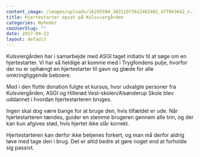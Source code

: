 ```yaml
---
content_image: /images/uploads/16295594_10211973612482482_477863642_n.jpg
title: Hjertestarter opsat på Kulsviergården
categories: Nyheder
cmsUserSlug: ""
date: 2017-04-23 
layout: default
---
```


Kulsviergården har i samarbejde med ASGI taget initiativ til at søge om en hjertestarter. Vi har så heldige at komme med i Trygfondens pulje, hvorfor der nu er ophængt en hjertestarter til gavn og glæde for alle omkringliggende beboere. 

Med i den flotte donation fulgte et kursus, hvor udvalgte personer fra Kulsviergården, ASGI og Hillerød Vest-skolen/Alsønderup Skole blev uddannet i hvordan hjertestarteren bruges.

Ingen skal dog være bange for at bruge den, hvis tilfældet er ude. Når hjertestarteren tændes, guider en stemme brugeren gennem alle trin, og der kan kun afgives stød, hvis hjertet ikke slår korrekt.

Hjertestarteren kan derfor ikke betjenes forkert, og man må derfor aldrig tøve med tage den i brug. Det er altid bedre at gøre noget end at forholde sig passivt. 